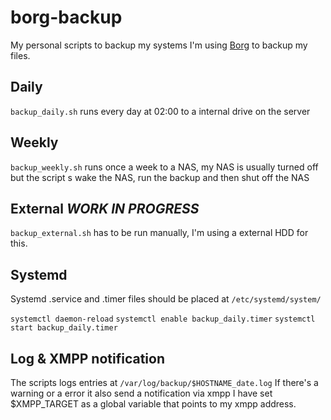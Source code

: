 # borg-backup
My personal scripts to backup my systems
I'm using [Borg](https://borgbackup.readthedocs.io/en/stable/usage/general.html) to backup my files.

## Daily
`backup_daily.sh` runs every day at 02:00 to a internal drive on the server

## Weekly
`backup_weekly.sh` runs once a week to a NAS, my NAS is usually turned off but the script s wake the NAS, run the backup and then shut off the NAS

## External *WORK IN PROGRESS*
`backup_external.sh` has to be run manually, I'm using a external HDD for this.

## Systemd
Systemd .service and .timer files should be placed at `/etc/systemd/system/`

`systemctl daemon-reload`
`systemctl enable backup_daily.timer`
`systemctl start backup_daily.timer`

## Log & XMPP notification
The scripts logs entries at `/var/log/backup/$HOSTNAME_date.log`
If there's a warning or a error it also send a notification via xmpp
I have set $XMPP_TARGET as a global variable that points to my xmpp address.